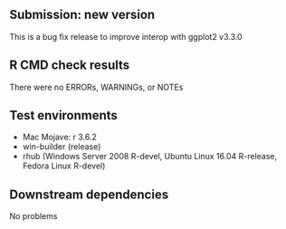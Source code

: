 
## Submission: new version

This is a bug fix release to improve interop with ggplot2 v3.3.0

## R CMD check results

There were no ERRORs, WARNINGs, or NOTEs

## Test environments

* Mac Mojave: r 3.6.2
* win-builder (release)
* rhub (Windows Server 2008 R-devel, Ubuntu Linux 16.04 R-release, Fedora Linux R-devel)

## Downstream dependencies

No problems

